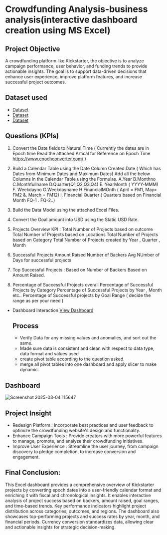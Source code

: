 # Crowdfunding Analysis-business analysis(interactive dashboard creation using MS Excel)
## Project Objective
A crowdfunding platform like Kickstarter, the objective is to analyze campaign performance, user behavior, and funding trends to provide actionable insights. The goal is to support data-driven decisions that enhance user experience, improve platform features, and increase successful project outcomes.

## Dataset used
- <a href="https://github.com/ashwinireddy09/Business-analysis-Dashboard/blob/main/Crowdfunding_Creator.xlsx">Dataset</a>
- <a href="https://github.com/ashwinireddy09/Business-analysis-Dashboard/blob/main/Crowdfunding_Location.xlsx">Dataset</a>
- <a href="https://github.com/ashwinireddy09/Business-analysis-Dashboard/blob/main/crowdfunding_Category.xlsx">Dataset</a>

## Questions (KPIs)
1. Convert the Date fields to Natural Time ( Currently the dates are in Epoch time Read the attached Artical for Reference on Epoch Time 
             https://www.epochconverter.com/ )
2. Build a Calendar Table using the Date Column Created Date ( Which has Dates from Minimum Dates and Maximum Dates)
  Add all the below Columns in the Calendar Table using the Formulas.
   A.Year
   B.Monthno
   C.Monthfullname
   D.Quarter(Q1,Q2,Q3,Q4)
   E. YearMonth ( YYYY-MMM)
   F. Weekdayno
   G.Weekdayname
   H.FinancialMOnth ( April = FM1, May= FM2  &. March = FM12)
   I. Financial Quarter ( Quarters based on Financial Month FQ-1 . FQ-2..)

3. Build the Data Model using the attached Excel Files.

4. Convert the Goal amount into USD using the Static USD Rate.

5. Projects Overview KPI :
     Total Number of Projects based on outcome 
     Total Number of Projects based on Locations
     Total Number of Projects based on  Category
     Total Number of Projects created by Year , Quarter , Month

6.  Successful Projects
     Amount Raised 
     Number of Backers
     Avg NUmber of Days for successful projects

7.  Top Successful Projects :
    Based on Number of Backers
    Based on Amount Raised.

8. Percentage of Successful Projects overall
   Percentage of Successful Projects  by Category
   Percentage of Successful Projects by Year , Month etc..
   Percentage of Successful projects by Goal Range ( decide the range as per your need )

- Dashboard Interaction <a href="https://github.com/ashwinireddy09/Business-analysis-Dashboard/blob/main/Screenshot%202025-03-04%20115647.png">View Dashboard</a>

   ## Process
   - Verify Data for any missing values and anomalies, and sort out the same.
   - Made sure data is consistent and clean with respect to data type, data format and values used
   - create pivot table according to the question asked.
   - merge all pivot tables into one dashboard and apply slicer to make dynamic.


## Dashboard
![Screenshot 2025-03-04 115647](https://github.com/user-attachments/assets/6678f091-0bfa-4434-82e2-07f64ea957c6)


## Project Insight
- Redesign Platform : Incorporate best practices and user feedback to optimize the crowdfunding website's design and functionality.
- Enhance Campaign Tools : Provide creators with more powerful features to manage, promote, and analyze their crowdfunding initiatives.
- Improve User Experience : Streamline the user journey, from campaign discovery to pledge completion, to increase conversion and engagement.

## Final Conclusion:
This Excel dashboard provides a comprehensive overview of Kickstarter projects by converting epoch dates into a user-friendly calendar format and enriching it with fiscal and chronological insights. It enables interactive analysis of project success based on backers, amount raised, goal ranges, and time-based trends. Key performance indicators highlight project distribution across categories, outcomes, and regions. The dashboard also showcases top-performing projects and success rates by year, month, and financial periods. Currency conversion standardizes data, allowing clear and actionable insights for strategic decision-making.


